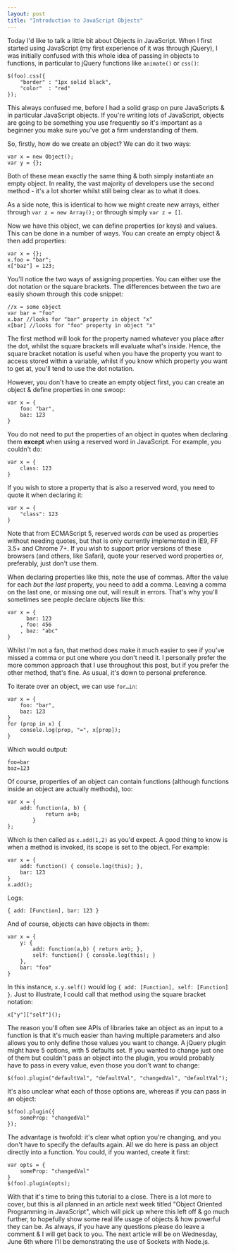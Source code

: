 ```yaml
---
layout: post
title: "Introduction to JavaScript Objects"
---
```


Today I'd like to talk a little bit about Objects in JavaScript. When I first started using JavaScript (my first experience of it was through jQuery), I was initially confused with this whole idea of passing in objects to functions, in particular to jQuery functions like `animate()` or `css()`:

    $(foo).css({
    	"border" : "1px solid black",
    	"color"  : "red"
    });

This always confused me, before I had a solid grasp on pure JavaScripts & in particular JavaScript objects. If you're writing lots of JavaScript, objects are going to be something you use frequently so it's important as a beginner you make sure you've got a firm understanding of them.

So, firstly, how do we create an object? We can do it two ways:

    var x = new Object();
    var y = {};

Both of these mean exactly the same thing & both simply instantiate an empty object. In reality, the vast majority of developers use the second method - it's a lot shorter whilst still being clear as to what it does.

As a side note, this is identical to how we might create new arrays, either through `var z = new Array();` or through simply `var z = []`.

Now we have this object, we can define properties (or keys) and values. This can be done in a number of ways. You can create an empty object & then add properties:

    var x = {};
    x.foo = "bar";
    x["baz"] = 123;

You'll notice the two ways of assigning properties. You can either use the dot notation or the square brackets. The differences between the two are easily shown through this code snippet:

    //x = some object
    var bar = "foo"
    x.bar //looks for "bar" property in object "x"
    x[bar] //looks for "foo" property in object "x"

The first method will look for the property named whatever you place after the dot, whilst the square brackets will evaluate what's inside. Hence, the square bracket notation is useful when you have the property you want to access stored within a variable, whilst if you know which property you want to get at, you'll tend to use the dot notation.

However, you don't have to create an empty object first, you can create an object & define properties in one swoop:

    var x = {
    	foo: "bar",
    	baz: 123
    }

You do not need to put the properties of an object in quotes when declaring them **except** when using a reserved word in JavaScript. For example, you couldn't do:

    var x = {
    	class: 123
    }

If you wish to store a property that is also a reserved word, you need to quote it when declaring it:

    var x = {
    	"class": 123
    }

Note that from ECMAScript 5, reserved words _can_ be used as properties without needing quotes, but that is only currently implemented in IE9, FF 3.5+ and Chrome 7+. If you wish to support prior versions of these browsers (and others, like Safari), quote your reserved word properties or, preferably, just don't use them.

When declaring properties like this, note the use of commas. After the value for each _but the last_ property, you need to add a comma. Leaving a comma on the last one, or missing one out, will result in errors. That's why you'll sometimes see people declare objects like this:

    var x = {
    	  bar: 123
    	, foo: 456
    	, baz: "abc"
    }

Whilst I'm not a fan, that method does make it much easier to see if you've missed a comma or put one where you don't need it. I personally prefer the more common approach that I use throughout this post, but if you prefer the other method, that's fine. As usual, it's down to personal preference.

To iterate over an object, we can use `for…in`:

    var x = {
    	foo: "bar",
    	baz: 123
    }
    for (prop in x) {
    	console.log(prop, "=", x[prop]);
    }

Which would output:

    foo=bar
    baz=123

Of course, properties of an object can contain functions (although functions inside an object are actually methods), too:

    var x = {
    	add: function(a, b) {
    			return a+b;
    		}
    };

Which is then called as `x.add(1,2)` as you'd expect. A good thing to know is when a method is invoked, its scope is set to the object. For example:

    var x = {
    	add: function() { console.log(this); },
    	bar: 123
    }
    x.add();

Logs:

    { add: [Function], bar: 123 }

And of course, objects can have objects in them:

    var x = {
    	y: {
    		add: function(a,b) { return a+b; },
    		self: function() { console.log(this); }
    	},
    	bar: "foo"
    }

In this instance, `x.y.self()` would log `{ add: [Function], self: [Function] }`. Just to illustrate, I could call that method using the square bracket notation:

    x["y"]["self"]();

The reason you'll often see APIs of libraries take an object as an input to a function is that it's much easier than having multiple parameters and also allows you to only define those values you want to change. A jQuery plugin might have 5 options, with 5 defaults set. If you wanted to change just one of them but couldn't pass an object into the plugin, you would probably have to pass in every value, even those you don't want to change:

    $(foo).plugin("defaultVal", "defaultVal", "changedVal", "defaultVal");

It's also unclear what each of those options are, whereas if you can pass in an object:

    $(foo).plugin({
    	someProp: "changedVal"
    });

The advantage is twofold: it's clear what option you're changing, and you don't have to specify the defaults again. All we do here is pass an object directly into a function. You could, if you wanted, create it first:

    var opts = {
    	someProp: "changedVal"
    }
    $(foo).plugin(opts);

With that it's time to bring this tutorial to a close. There is a lot more to cover, but this is all planned in an article next week titled "Object Oriented Programming in JavaScript", which will pick up where this left off & go much further, to hopefully show some real life usage of objects & how powerful they can be. As always, if you have any questions please do leave a comment & I will get back to you. The next article will be on Wednesday, June 6th where I'll be demonstrating the use of Sockets with Node.js.
